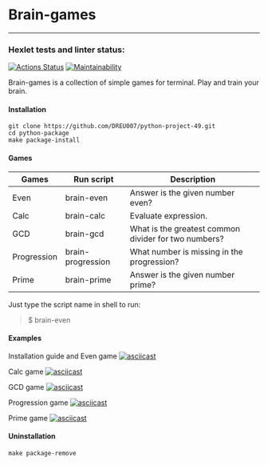 # Brain-games

---

### Hexlet tests and linter status:
[![Actions Status](https://github.com/DREU007/python-project-49/workflows/hexlet-check/badge.svg)](https://github.com/DREU007/python-project-49/actions)
[![Maintainability](https://api.codeclimate.com/v1/badges/06c5399872825a086ca9/maintainability)](https://codeclimate.com/github/DREU007/python-project-49/maintainability)

Brain-games is a collection of simple games for terminal. Play and train your brain.


#### Installation

```
git clone https://github.com/DREU007/python-project-49.git 
cd python-package
make package-install
```


#### Games

| Games       | Run script        | Description                                          |
| ----------- | ----------------- | ---------------------------------------------------- |
| Even        | brain-even        | Answer is the given number even?                     |
| Calc        | brain-calc        | Evaluate expression.                                 |
| GCD         | brain-gcd         | What is the greatest common divider for two numbers? |
| Progression | brain-progression | What number is missing in the progression?           |
| Prime       | brain-prime       | Answer is the given number prime?                    |

Just type the script name in shell to run:
> $ brain-even

#### Examples
Installation guide and Even game
[![asciicast](https://asciinema.org/a/OgtYYBaGxxeHF3fjqUKp6pqgM.svg)](https://asciinema.org/a/OgtYYBaGxxeHF3fjqUKp6pqgM "Install guide & brain-even game example")

Calc game
[![asciicast](https://asciinema.org/a/3SOj8EWBq5VJ7Eub7n3lbl9pZ.svg)](https://asciinema.org/a/3SOj8EWBq5VJ7Eub7n3lbl9pZ "Brain-calc game example")

GCD game
[![asciicast](https://asciinema.org/a/WSMghIIhIJP0TWOC0T6z4CsJQ.svg)](https://asciinema.org/a/WSMghIIhIJP0TWOC0T6z4CsJQ "Brain-gcd game example")

Progression game
[![asciicast](https://asciinema.org/a/6Rl2v4SVdBs1BKIeV2jU1MfGM.svg)](https://asciinema.org/a/6Rl2v4SVdBs1BKIeV2jU1MfGM "Brain-progression game example")

Prime game
[![asciicast](https://asciinema.org/a/92VNZGWJhpXDUzcMQNkuOKOAK.svg)](https://asciinema.org/a/92VNZGWJhpXDUzcMQNkuOKOAK "Brain-prime game example")

#### Uninstallation

```
make package-remove
```
